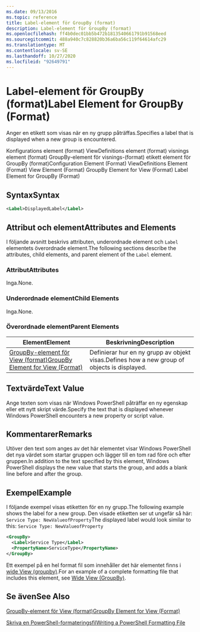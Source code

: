 ```yaml
---
ms.date: 09/13/2016
ms.topic: reference
title: Label-element för GroupBy (format)
description: Label-element för GroupBy (format)
ms.openlocfilehash: ff4b0dec01bb5b472b1813540661791b91568eed
ms.sourcegitcommit: 488a940c7c828820b36a6ba56c119f64614afc29
ms.translationtype: MT
ms.contentlocale: sv-SE
ms.lasthandoff: 10/27/2020
ms.locfileid: "92649791"
---
```

# <a name="label-element-for-groupby-format"></a><span data-ttu-id="5e844-103">Label-element för GroupBy (format)</span><span class="sxs-lookup"><span data-stu-id="5e844-103">Label Element for GroupBy (Format)</span></span>

<span data-ttu-id="5e844-104">Anger en etikett som visas när en ny grupp påträffas.</span><span class="sxs-lookup"><span data-stu-id="5e844-104">Specifies a label that is displayed when a new group is encountered.</span></span>

<span data-ttu-id="5e844-105">Konfigurations element (format) ViewDefinitions element (format) visnings element (format) GroupBy-element för visnings-(format) etikett element för GroupBy (format)</span><span class="sxs-lookup"><span data-stu-id="5e844-105">Configuration Element (Format) ViewDefinitions Element (Format) View Element (Format) GroupBy Element for View (Format) Label Element for GroupBy (Format)</span></span>

## <a name="syntax"></a><span data-ttu-id="5e844-106">Syntax</span><span class="sxs-lookup"><span data-stu-id="5e844-106">Syntax</span></span>

```xml
<Label>DisplayedLabel</Label>
```

## <a name="attributes-and-elements"></a><span data-ttu-id="5e844-107">Attribut och element</span><span class="sxs-lookup"><span data-stu-id="5e844-107">Attributes and Elements</span></span>

<span data-ttu-id="5e844-108">I följande avsnitt beskrivs attributen, underordnade element och `Label` elementets överordnade element.</span><span class="sxs-lookup"><span data-stu-id="5e844-108">The following sections describe the attributes, child elements, and parent element of the `Label` element.</span></span>

### <a name="attributes"></a><span data-ttu-id="5e844-109">Attribut</span><span class="sxs-lookup"><span data-stu-id="5e844-109">Attributes</span></span>

<span data-ttu-id="5e844-110">Inga.</span><span class="sxs-lookup"><span data-stu-id="5e844-110">None.</span></span>

### <a name="child-elements"></a><span data-ttu-id="5e844-111">Underordnade element</span><span class="sxs-lookup"><span data-stu-id="5e844-111">Child Elements</span></span>

<span data-ttu-id="5e844-112">Inga.</span><span class="sxs-lookup"><span data-stu-id="5e844-112">None.</span></span>

### <a name="parent-elements"></a><span data-ttu-id="5e844-113">Överordnade element</span><span class="sxs-lookup"><span data-stu-id="5e844-113">Parent Elements</span></span>

|<span data-ttu-id="5e844-114">Element</span><span class="sxs-lookup"><span data-stu-id="5e844-114">Element</span></span>|<span data-ttu-id="5e844-115">Beskrivning</span><span class="sxs-lookup"><span data-stu-id="5e844-115">Description</span></span>|
|-------------|-----------------|
|[<span data-ttu-id="5e844-116">GroupBy-element för View (format)</span><span class="sxs-lookup"><span data-stu-id="5e844-116">GroupBy Element for View (Format)</span></span>](./groupby-element-for-view-format.md)|<span data-ttu-id="5e844-117">Definierar hur en ny grupp av objekt visas.</span><span class="sxs-lookup"><span data-stu-id="5e844-117">Defines how a new group of objects is displayed.</span></span>|

## <a name="text-value"></a><span data-ttu-id="5e844-118">Textvärde</span><span class="sxs-lookup"><span data-stu-id="5e844-118">Text Value</span></span>

<span data-ttu-id="5e844-119">Ange texten som visas när Windows PowerShell påträffar en ny egenskap eller ett nytt skript värde.</span><span class="sxs-lookup"><span data-stu-id="5e844-119">Specify the text that is displayed whenever Windows PowerShell encounters a new property or script value.</span></span>

## <a name="remarks"></a><span data-ttu-id="5e844-120">Kommentarer</span><span class="sxs-lookup"><span data-stu-id="5e844-120">Remarks</span></span>

<span data-ttu-id="5e844-121">Utöver den text som anges av det här elementet visar Windows PowerShell det nya värdet som startar gruppen och lägger till en tom rad före och efter gruppen.</span><span class="sxs-lookup"><span data-stu-id="5e844-121">In addition to the text specified by this element, Windows PowerShell displays the new value that starts the group, and adds a blank line before and after the group.</span></span>

## <a name="example"></a><span data-ttu-id="5e844-122">Exempel</span><span class="sxs-lookup"><span data-stu-id="5e844-122">Example</span></span>

<span data-ttu-id="5e844-123">I följande exempel visas etiketten för en ny grupp.</span><span class="sxs-lookup"><span data-stu-id="5e844-123">The following example shows the label for a new group.</span></span> <span data-ttu-id="5e844-124">Den visade etiketten ser ut ungefär så här: `Service Type: NewValueofProperty`</span><span class="sxs-lookup"><span data-stu-id="5e844-124">The displayed label would look similar to this: `Service Type: NewValueofProperty`</span></span>

```xml
<GroupBy>
  <Label>Service Type</Label>
  <PropertyName>ServiceType</PropertyName>
</GroupBy>

```

<span data-ttu-id="5e844-125">Ett exempel på en hel format fil som innehåller det här elementet finns i [wide View (groupby)](./wide-view-groupby.md).</span><span class="sxs-lookup"><span data-stu-id="5e844-125">For an example of a complete formatting file that includes this element, see [Wide View (GroupBy)](./wide-view-groupby.md).</span></span>

## <a name="see-also"></a><span data-ttu-id="5e844-126">Se även</span><span class="sxs-lookup"><span data-stu-id="5e844-126">See Also</span></span>

[<span data-ttu-id="5e844-127">GroupBy-element för View (format)</span><span class="sxs-lookup"><span data-stu-id="5e844-127">GroupBy Element for View (Format)</span></span>](./groupby-element-for-view-format.md)

[<span data-ttu-id="5e844-128">Skriva en PowerShell-formateringsfil</span><span class="sxs-lookup"><span data-stu-id="5e844-128">Writing a PowerShell Formatting File</span></span>](./writing-a-powershell-formatting-file.md)
